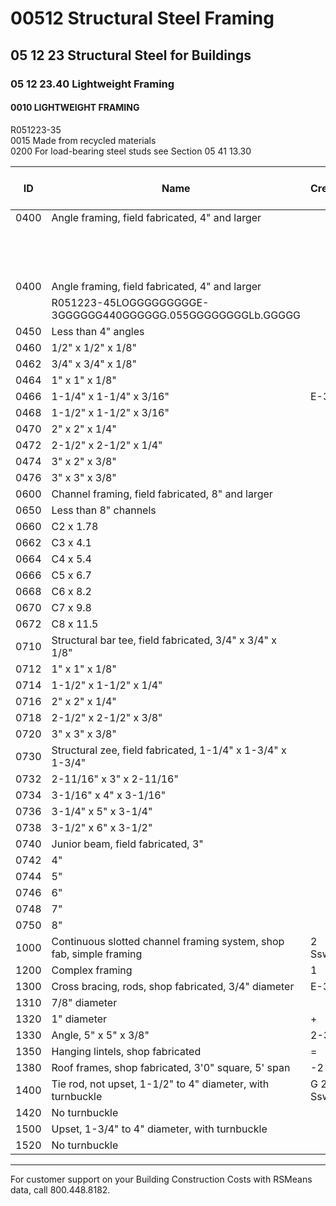 # 00512 Structural Steel Framing  
## 05 12 23 Structural Steel for Buildings  
### 05 12 23.40 Lightweight Framing

#### 0010 LIGHTWEIGHT FRAMING  
R051223-35  
0015 Made from recycled materials  
0200 For load-bearing steel studs see Section 05 41 13.30  

| ID    | Name                                                                 | Crew   | Daily Output | Labor-Hours | Unit | Material | Labor | Equipment | Total  | Total Incl O&P |
|-------|----------------------------------------------------------------------|--------|-------------|-------------|------|----------|-------|-----------|--------|---------------|
| 0400  | Angle framing, field fabricated, 4" and larger                       |        |             |             |      |          |       |           |        |               |
|       |                                                                      |        |             |             |      |          |       |           |        |               |
|       |                                                                      |        |             |             |      |          |       |           |        |               |
|       |                                                                      |        |             |      |      |      |      |      |      |      |
|       |                                                                      |        |             |             |      |          |       |           |        |               |
|       |                                                                      |        |             |             |      |          |       |           |        |               |
|       |                                                                      |        |             |             |      |          |       |           |        |               |
|       |                                                                      |        |             |             |      |          |       |           |        |               |
|       |                                                                      |        |             |             |      |          |       |           |        |               |
|       |                                                                      |        |             |             |      |          |       |           |        |               |
|       |                                                                      |        |             |             |      |          |       |           |        |               |
|       |                                                                      |        |             |             |      |          |       |           |        |               |
|       |                                                                      |        |             |             |      |          |       |           |        |               |
|       |                                                                      |        |             |             |      |          |       |           |        |               |
|       |                                                                      |        |             |             |      |          |       |           |        |               |
| 0400  | Angle framing, field fabricated, 4" and larger                       |        |             |             |      |          |       |           |        |               |
|       | R051223-45LOGGGGGGGGGE-3GGGGGG440GGGGGG.055GGGGGGGGLb.GGGGG          |        |             |             |      | .95      | 3.41  | .33       | 4.69   | 6.65          |
| 0450  | Less than 4" angles                                                  |        | 265         | .091        | "    | .98      | 5.65  | .56       | 7.19   | 10.40         |
| 0460  | 1/2" x 1/2" x 1/8"                                                   |        | 200         | .120        | LF   | .20      | 7.50  | .74       | 8.44   | 12.60         |
| 0462  | 3/4" x 3/4" x 1/8"                                                   |        | 160         | .150        |      | .55      | 9.40  | .92       | 10.87  | 16.05         |
| 0464  | 1" x 1" x 1/8"                                                       |        | 135         | .178        |      | .79      | 11.10 | 1.09      | 12.98  | 19.20         |
| 0466  | 1-1/4" x 1-1/4" x 3/16"                                              | E-3    | 115         | .209        | SLF  | 1.45     | 13.05 | 1.28      | 15.78  | 23            |
| 0468  | 1-1/2" x 1-1/2" x 3/16"                                              |        | 100         | .240        |      | 1.77     | 15    | 1.47      | 18.24  | 26.50         |
| 0470  | 2" x 2" x 1/4"                                                       |        | 90          | .267        |      | 3.13     | 16.70 | 1.64      | 21.47  | 31            |
| 0472  | 2-1/2" x 2-1/2" x 1/4"                                               |        | 72          | .333        |      | 4.03     | 21    | 2.05      | 27.08  | 38.50         |
| 0474  | 3" x 2" x 3/8"                                                       |        | 65          | .369        |      | 5.80     | 23    | 2.27      | 31.07  | 44.50         |
| 0476  | 3" x 3" x 3/8"                                                       |        | 57          | .421        |      | 7.05     | 26.50 | 2.59      | 36.14  | 51            |
| 0600  | Channel framing, field fabricated, 8" and larger                      |        | 500         | .048        | Lb.  | .98      | 3     | .29       | 4.27   | 6             |
| 0650  | Less than 8" channels                                                |        | 335         | .072        | "    | .98      | 4.48  | .44       | 5.90   | 8.45          |
| 0660  | C2 x 1.78                                                            |        | 115         | .209        | LF.  | 1.75     | 13.05 | 1.28      | 16.08  | 23.50         |
| 0662  | C3 x 4.1                                                             |        | 80          | .300        |      | 4.03     | 18.75 | 1.84      | 24.62  | 35.50         |
| 0664  | C4 x 5.4                                                             |        | 66          | .364        |      | 5.30     | 23    | 2.23      | 30.53  | 43.50         |
| 0666  | C5 x 6.7                                                             |        | 57          | .421        |      | 6.60     | 26.50 | 2.59      | 35.69  | 50.50         |
| 0668  | C6 x 8.2                                                             |        | 55          | 1.436       |      | 7.80     | 27.50 | 2.68      | 37.981 | 53.50         |
| 0670  | C7 x 9.8                                                             |        | 40          | .600        |      | 9.65     | 37.50 | 3.68      | 50.83  | 72.50         |
| 0672  | C8 x 11.5                                                            |        | 36          | .667        |      | 11.30    | 41.50 | 4.09      | 56.89  | 81            |
| 0710  | Structural bar tee, field fabricated, 3/4" x 3/4" x 1/8"             |        | 160         | .150        |      | .55      | 9.40  | .92       | 10.87  | 16.05         |
| 0712  | 1" x 1" x 1/8"                                                       |        | 135         | .178        |      | .79      | 11.10 | 1.09      | 12.98  | 19.20         |
| 0714  | 1-1/2" x 1-1/2" x 1/4"                                               |        | 114         | .211        |      | 2.30     | 13.15 | 1.29      | 16.74  | 24.50         |
| 0716  | 2" x 2" x 1/4"                                                       |        | 89          | .270        |      | 3.13     | 16.85 | 1.66      | 21.64  | 31.50         |
| 0718  | 2-1/2" x 2-1/2" x 3/8"                                               |        | 72          | .333        |      | 5.80     | 21    | 2.05      | 28.85  | 40.50         |
| 0720  | 3" x 3" x 3/8"                                                       |        | 57          | .421        |      | 7.05     | 26.50 | 2.59      | 36.14  | 51            |
| 0730  | Structural zee, field fabricated, 1-1/4" x 1-3/4" x 1-3/4"           |        | 114         | .211        |      | .75      | 13.15 | 1.29      | 15.19  | 22.50         |
| 0732  | 2-11/16" x 3" x 2-11/16"                                             |        | 114         | 211         |      | 1.75     | 13.15 | 1.29      | 16.19  | 24            |
| 0734  | 3-1/16" x 4" x 3-1/16"                                               |        | 133         | .180        |      | 2.64     | 11.30 | 1.11      | 15.05  | 21.50         |
| 0736  | 3-1/4" x 5" x 3-1/4"                                                 |        | 133         | .180        |      | 3.60     | 11.30 | 1.11      | 16.01  | 22.50         |
| 0738  | 3-1/2" x 6" x 3-1/2"                                                 |        | 160         | .150        |      | 5.45     | 9.40  | .92       | 15.77  | 21.50         |
| 0740  | Junior beam, field fabricated, 3"                                     |        | 80          | .300        |      | 5.60     | 18.75 | 1.84      | 26.19  | 37            |
| 0742  | 4"                                                                   |        | 72          | .333        |      | 7.55     | 21    | 2.05      | 30.60  | 42.50         |
| 0744  | 5"                                                                   |        | 67          | .358        |      | 9.80     | 22.50 | 2.20      | 34.50  | 47.50         |
| 0746  | 6"                                                                   |        | 62          | .387        |      | 12.30    | 24    | 2.38      | 38.68  | 53.50         |
| 0748  | 7"                                                                   |        | 57          | .421        |      | 15.05    | 26.50 | 2.59      | 44.14  | 60            |
| 0750  | 8"                                                                   |        | 53          | .453        | 4    | 18.05    | 28.50 | 2.78      | 49.33  | 66.50         |
| 1000  | Continuous slotted channel framing system, shop fab, simple framing   | 2 Sswk | 2400        | .007        | Lb.  | 5.05     | .41   |           | 5.46   | 6.25          |
| 1200  | Complex framing                                                      | 1      | 1600        | .010        |      | 5.75     | .62   |           | 6.37   | 7.25          |
| 1300  | Cross bracing, rods, shop fabricated, 3/4" diameter                  | E-3    | 700         | .034        |      | 1.96     | 2.14  | .21       | 4.31   | 5.70          |
| 1310  | 7/8" diameter                                                        |        | 850         | .028        |      | 1.96     | 1.77  | .17       | 3.90   | 5.09          |
| 1320  | 1" diameter                                                          | +      | 1000        | .024        |      | 1.96     | 1.50  | .15       | 3.61   | 4.63          |
| 1330  | Angle, 5" x 5" x 3/8"                                                | 2-3    | 2800        | .009        |      | 1.96     | .54   | .05       | 2.55   | 3.05          |
| 1350  | Hanging lintels, shop fabricated                                     | =      | 850         | .028        |      | 1.96     | 1.77  | .17       | 3.90   | 5.05          |
| 1380  | Roof frames, shop fabricated, 3'0" square, 5' span                   | -2     | 4200        | .013        |      | 1.96     | .82   | .59       | 3.37   | 4.06          |
| 1400  | Tie rod, not upset, 1-1/2" to 4" diameter, with turnbuckle           | G 2 Sswk| 800        | .020        |      | 2.13     | 1.24  |           | 3.37   | 4.25          |
| 1420  | No turnbuckle                                                        |        | 700         | .023        |      | 2.05     | 1.41  |           | 3.46   | 4.43          |
| 1500  | Upset, 1-3/4" to 4" diameter, with turnbuckle                        |        | 800         | .020        |      | 2.13     | 1:24  |           | 3.37   | 4.25          |
| 1520  | No turnbuckle                                                        |        | 700         | .023        |      | 2.05     | 1.41  |           | 3.46   | 4.43          |

---

For customer support on your Building Construction Costs with RSMeans data, call 800.448.8182.